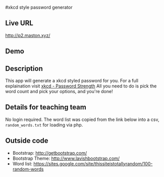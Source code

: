 #xkcd style password generator

## Live URL
<http://p2.maston.xyz/>

## Demo

## Description
This app will generate a xkcd styled password for you.
For a full explaination visit [xkcd - Password Strength](http://xkcd.com/936/)
All you need to do is pick the word count and pick your options, and you're done!

## Details for teaching team
No login required.
The word list was copied from the link below into a csv, `random_words.txt` for loading via php.

## Outside code
* Bootstrap: http://getbootstrap.com/
* Bootstrap Theme: http://www.lavishbootstrap.com/
* Word list: https://sites.google.com/site/thissiteistotallyrandom/100-random-words
